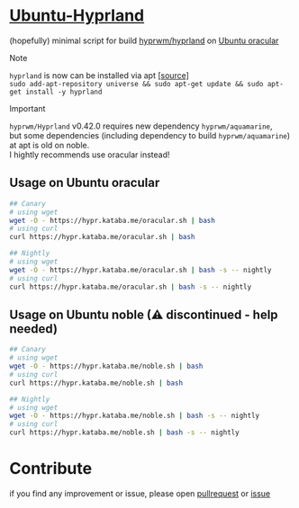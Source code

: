 # [Ubuntu-Hyprland](https://github.com/katabame/Ubuntu-Hyprland)

(hopefully) minimal script for build [hyprwm/hyprland](https://github.com/hyprwm/hyprland) on [Ubuntu oracular](https://cdimage.ubuntu.com/daily-live/current/)

>[!NOTE]
>`hyprland` is now can be installed via apt [[source]](https://wiki.hyprland.org/Getting-Started/Installation/)  
>`sudo add-apt-repository universe && sudo apt-get update && sudo apt-get install -y hyprland`

>[!IMPORTANT]
>`hyprwm/Hyprland` v0.42.0 requires new dependency `hyprwm/aquamarine`,  
>but some dependencies (including dependency to build `hyprwm/aquamarine`) at apt is old on noble.  
>I hightly recommends use oracular instead!

## Usage on Ubuntu oracular
```bash
## Canary
# using wget
wget -O - https://hypr.kataba.me/oracular.sh | bash
# using curl
curl https://hypr.kataba.me/oracular.sh | bash

## Nightly
# using wget
wget -O - https://hypr.kataba.me/oracular.sh | bash -s -- nightly 
# using curl
curl https://hypr.kataba.me/oracular.sh | bash -s -- nightly
```

## Usage on Ubuntu noble (⚠ discontinued - help needed)
```bash
## Canary
# using wget
wget -O - https://hypr.kataba.me/noble.sh | bash
# using curl
curl https://hypr.kataba.me/noble.sh | bash

## Nightly
# using wget
wget -O - https://hypr.kataba.me/noble.sh | bash -s -- nightly
# using curl
curl https://hypr.kataba.me/noble.sh | bash -s -- nightly
```


# Contribute
if you find any improvement or issue, please open [pullrequest](https://github.com/katabame/Ubuntu-Hyprland/pulls) or [issue](https://github.com/katabame/Ubuntu-Hyprland/issues)

